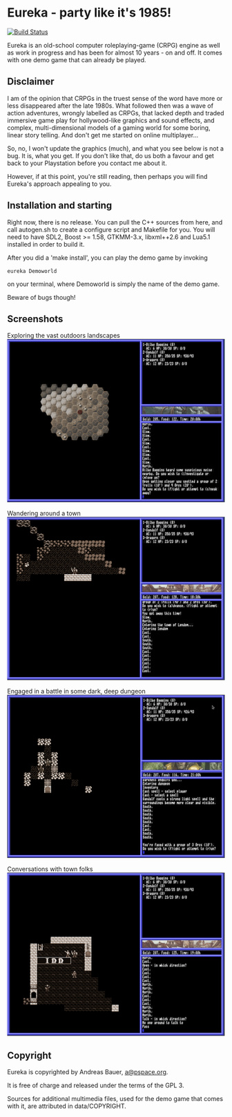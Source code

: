 # Eureka - party like it's 1985!
[![Build Status](https://travis-ci.org/nondeterministic/eureka.png?branch=master)](https://travis-ci.org/nondeterministic/eureka)

Eureka is an old-school computer roleplaying-game (CRPG) engine as well as work
in progress and has been for almost 10 years - on and off.  It comes with one
demo game that can already be played.

## Disclaimer
I am of the opinion that CRPGs in the truest sense of the word have more or
less disappeared after the late 1980s.  What followed then was a wave of
action adventures, wrongly labelled as CRPGs, that lacked depth and traded
immersive game play for hollywood-like graphics and sound effects, and
complex, multi-dimensional models of a gaming world for some boring, linear
story telling.  And don't get me started on online multiplayer...

So, no, I won't update the graphics (much), and what you see below is not a
bug.  It is, what you get.  If you don't like that, do us both a favour and
get back to your Playstation before you contact me about it.

However, if at this point, you're still reading, then perhaps you will find
Eureka's approach appealing to you.

## Installation and starting
Right now, there is no release. You can pull the C++ sources from here, and
call autogen.sh to create a configure script and Makefile for you.  You will
need to have SDL2, Boost >= 1.58, GTKMM-3.x, libxml++2.6 and Lua5.1 installed
in order to build it.

After you did a 'make install', you can play the demo game by invoking

    eureka Demoworld

on your terminal, where Demoworld is simply the name of the demo game.

Beware of bugs though!

## Screenshots

Exploring the vast outdoors landscapes
![Wilderness](docs/img/out.gif)

Wandering around a town
![Indoors](docs/img/lendom.gif)

Engaged in a battle in some dark, deep dungeon
![Battle](docs/img/battle.gif)

Conversations with town folks
![Conversation](docs/img/talk.gif)

## Copyright

Eureka is copyrighted by Andreas Bauer, a@pspace.org.

It is free of charge and released under the terms of the GPL 3.

Sources for additional multimedia files, used for the demo game that comes with it, 
are attributed in data/COPYRIGHT.

